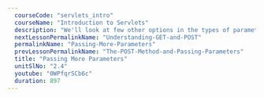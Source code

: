 ```yaml
---
  courseCode: "servlets_intro"
  courseName: "Introduction to Servlets"
  description: "We'll look at few other options in the types of parameters that can be passed to the servlet."
  nextLessonPermalinkName: "Understanding-GET-and-POST"
  permalinkName: "Passing-More-Parameters"
  prevLessonPermalinkName: "The-POST-Method-and-Passing-Parameters"
  title: "Passing More Parameters"
  unitSlNo: "2.4"
  youtube: "0WPfqrSCb6c"
  duration: 897
---
```

